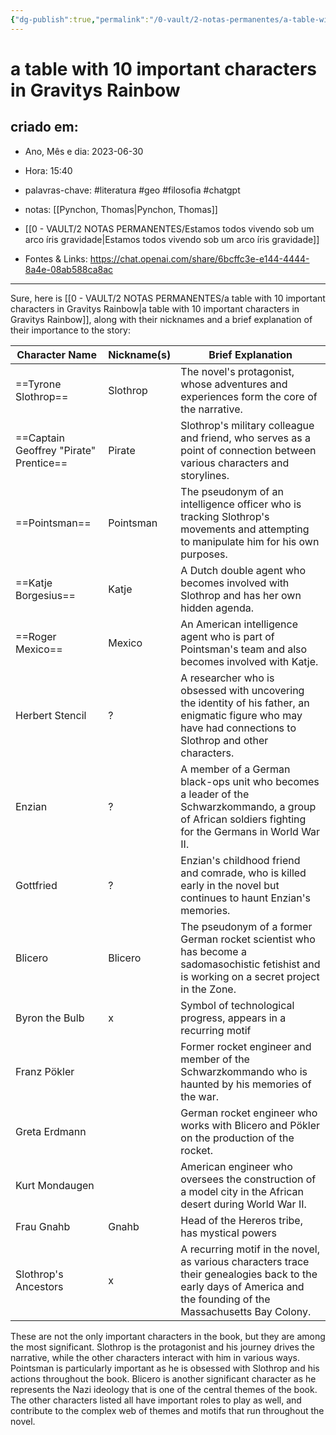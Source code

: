 ```yaml
---
{"dg-publish":true,"permalink":"/0-vault/2-notas-permanentes/a-table-with-10-important-characters-in-gravitys-rainbow/","tags":["permanente","literatura","geo","filosofia","chatgpt"],"dgHomeLink":true,"dgShowLocalGraph":true,"dgShowFileTree":true,"dgEnableSearch":true,"noteIcon":""}
---
```


# a table with 10 important characters in Gravitys Rainbow

## criado em: 
-  Ano, Mês e dia: 2023-06-30
- Hora: 15:40
- palavras-chave: #literatura #geo #filosofia #chatgpt 
- notas: [[Pynchon, Thomas\|Pynchon, Thomas]]
- [[0 - VAULT/2 NOTAS PERMANENTES/Estamos todos vivendo sob um arco íris gravidade\|Estamos todos vivendo sob um arco íris gravidade]]

- Fontes & Links: https://chat.openai.com/share/6bcffc3e-e144-4444-8a4e-08ab588ca8ac
---

Sure, here is [[0 - VAULT/2 NOTAS PERMANENTES/a table with 10 important characters in Gravitys Rainbow\|a table with 10 important characters in Gravitys Rainbow]], along with their nicknames and a brief explanation of their importance to the story:

| Character Name                         | Nickname(s) | Brief Explanation                                                                                                                                           |
| -------------------------------------- | ----------- | ----------------------------------------------------------------------------------------------------------------------------------------------------------- |
| ==Tyrone Slothrop==                    | Slothrop    | The novel's protagonist, whose adventures and experiences form the core of the narrative.                                                                   |
| ==Captain Geoffrey "Pirate" Prentice== | Pirate      | Slothrop's military colleague and friend, who serves as a point of connection between various characters and storylines.                                    |
| ==Pointsman==                          | Pointsman   | The pseudonym of an intelligence officer who is tracking Slothrop's movements and attempting to manipulate him for his own purposes.                        |
| ==Katje Borgesius==                    | Katje       | A Dutch double agent who becomes involved with Slothrop and has her own hidden agenda.                                                                      |
| ==Roger Mexico==                       | Mexico      | An American intelligence agent who is part of Pointsman's team and also becomes involved with Katje.                                                        |
| Herbert Stencil                        | ?           | A researcher who is obsessed with uncovering the identity of his father, an enigmatic figure who may have had connections to Slothrop and other characters. |
| Enzian                                 | ?           | A member of a German black-ops unit who becomes a leader of the Schwarzkommando, a group of African soldiers fighting for the Germans in World War II.      |
| Gottfried                              | ?           | Enzian's childhood friend and comrade, who is killed early in the novel but continues to haunt Enzian's memories.                                           |
| Blicero                                | Blicero     | The pseudonym of a former German rocket scientist who has become a sadomasochistic fetishist and is working on a secret project in the Zone.                |
| Byron the Bulb                         | x           | Symbol of technological progress, appears in a recurring motif                                                                                              |
|Franz Pökler|             |Former rocket engineer and member of the Schwarzkommando who is haunted by his memories of the war.|
|Greta Erdmann|             |German rocket engineer who works with Blicero and Pökler on the production of the rocket.|
|Kurt Mondaugen|             |American engineer who oversees the construction of a model city in the African desert during World War II.|
| Frau Gnahb                             | Gnahb       | Head of the Hereros tribe, has mystical powers                                                                                                              |
| Slothrop's Ancestors                   | x           | A recurring motif in the novel, as various characters trace their genealogies back to the early days of America and the founding of the Massachusetts Bay Colony. |

These are not the only important characters in the book, but they are among the most significant. Slothrop is the protagonist and his journey drives the narrative, while the other characters interact with him in various ways. Pointsman is particularly important as he is obsessed with Slothrop and his actions throughout the book. Blicero is another significant character as he represents the Nazi ideology that is one of the central themes of the book. The other characters listed all have important roles to play as well, and contribute to the complex web of themes and motifs that run throughout the novel.
